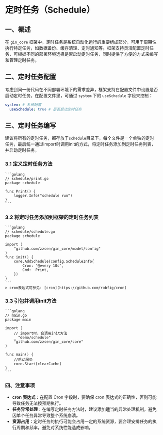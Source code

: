 # 定时任务（Schedule）

## 一、概述

在 `gin_core` 框架中，定时任务是系统自动化运行的重要组成部分，可用于周期性执行特定任务，如数据备份、缓存清理、定时通知等。框架支持灵活配置定时任务，可根据不同的部署环境选择是否启动定时任务，同时提供了方便的方式来编写和管理定时任务。

## 二、定时任务配置
考虑到同一份代码在不同部署环境下的需求差异，框架支持在配置文件中设置是否启动定时任务。在配置文件里，可通过 `system` 下的 `useSchedule` 字段来控制：
```yaml
system: # 系统配置
  useSchedule: true # 是否启动定时任务
```

## 三、定时任务编写
建议将所有的定时任务，都存放于`schedule`目录下，每个文件是一个单独的定时任务，最后统一通过import时调用init的方式，将定时任务添加到定时任务列表，并启动定时任务。
### 3.1 定义定时任务方法
    ```golang
    // schedule/print.go
    package schedule

    func Print() {
        logger.Info("schedule run")
    }
    ```

### 3.2 将定时任务添加到框架的定时任务列表
    ```golang
    // schedule/schedule.go
    package schedule

    import (
        "github.com/zzsen/gin_core/model/config"
    )
    func init() {
        core.AddSchedule(config.ScheduleInfo{
            Cron: "@every 10s",
            Cmd:  Print,
        })
    }
    ```
    > cron表达式可参见: [cron](https://github.com/robfig/cron)

### 3.3 引包并调用init方法
    ```golang
    // main.go
    package main

    import (
        // import时，会调用init方法
        _ "demo/schedule"
        "github.com/zzsen/gin_core/core"
    )

    func main() {
        //启动服务
        core.Start(clearCache)
    }
    ```

### 四、注意事项
* **cron 表达式**：在配置 Cron 字段时，要确保 cron 表达式的正确性，否则可能导致任务无法按预期执行。
* **任务异常处理**：在编写定时任务方法时，建议添加适当的异常处理机制，避免因单个任务异常导致整个系统崩溃。
* **资源占用**：定时任务的执行可能会占用一定的系统资源，要合理安排任务的执行周期和频率，避免对系统性能造成影响。